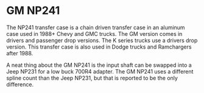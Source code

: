 # GM NP241

The NP241 transfer case is a chain driven transfer case in an aluminum case used in 1988+ Chevy and GMC trucks. The GM version comes in drivers and passenger drop versions. The K series trucks use a drivers drop version. This transfer case is also used in Dodge trucks and Ramchargers after 1988.

A neat thing about the GM NP241 is the input shaft can be swapped into a Jeep NP231 for a low buck 700R4 adapter. The GM NP241 uses a different spline count than the Jeep NP231, but that is reported to be the only difference.
